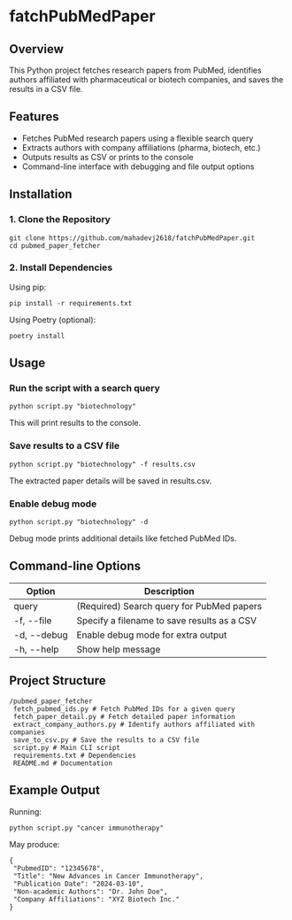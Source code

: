 # fatchPubMedPaper
## Overview
This Python project fetches research papers from PubMed, identifies authors affiliated with pharmaceutical or biotech
companies, and saves the results in a CSV file.
## Features
- Fetches PubMed research papers using a flexible search query
- Extracts authors with company affiliations (pharma, biotech, etc.)
- Outputs results as CSV or prints to the console
- Command-line interface with debugging and file output options
## Installation
### 1. Clone the Repository
```
git clone https://github.com/mahadevj2618/fatchPubMedPaper.git
cd pubmed_paper_fetcher
```
### 2. Install Dependencies
Using pip:
```
pip install -r requirements.txt
```
Using Poetry (optional):
```
poetry install
```
## Usage
### Run the script with a search query
```
python script.py "biotechnology"
```
This will print results to the console.
### Save results to a CSV file
```
python script.py "biotechnology" -f results.csv
```
The extracted paper details will be saved in results.csv.
### Enable debug mode
```
python script.py "biotechnology" -d
```
Debug mode prints additional details like fetched PubMed IDs.
## Command-line Options
| Option | Description |
|--------------|--------------------------------|
| query | (Required) Search query for PubMed papers |
| -f, --file | Specify a filename to save results as a CSV |
| -d, --debug | Enable debug mode for extra output |
| -h, --help | Show help message |
## Project Structure
```
/pubmed_paper_fetcher
 fetch_pubmed_ids.py # Fetch PubMed IDs for a given query
 fetch_paper_detail.py # Fetch detailed paper information
 extract_company_authors.py # Identify authors affiliated with companies
 save_to_csv.py # Save the results to a CSV file
 script.py # Main CLI script
 requirements.txt # Dependencies
 README.md # Documentation
```
## Example Output
Running:
```
python script.py "cancer immunotherapy"
```
May produce:
```
{
 "PubmedID": "12345678",
 "Title": "New Advances in Cancer Immunotherapy",
 "Publication Date": "2024-03-10",
 "Non-academic Authors": "Dr. John Doe",
 "Company Affiliations": "XYZ Biotech Inc."
}
